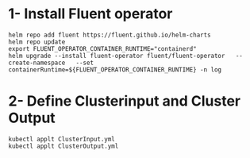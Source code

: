 # 1- Install Fluent operator
```
helm repo add fluent https://fluent.github.io/helm-charts
helm repo update
export FLUENT_OPERATOR_CONTAINER_RUNTIME="containerd"
helm upgrade --install fluent-operator fluent/fluent-operator   --create-namespace   --set containerRuntime=${FLUENT_OPERATOR_CONTAINER_RUNTIME} -n log
```
# 2- Define Clusterinput and Cluster Output
```
kubectl applt ClusterInput.yml
kubectl applt ClusterOutput.yml
```
